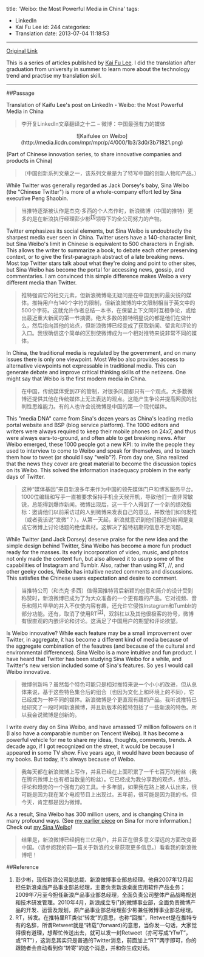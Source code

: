 title: 'Weibo: the Most Powerful Media in China'
tags:
  - LinkedIn
  - Kai Fu Lee
id: 244
categories:
  - Translation
date: 2013-07-04 11:18:53
---
[Original Link](https://www.linkedin.com/today/post/article/20121025152902-416648-weibo-the-most-powerful-media-in-china)

This is a series of articles published by [Kai Fu Lee](https://www.linkedin.com/profile/view?id=416648&authType=name&authToken=GZNe&ref=CONTENT&goback=%2Empd2_*1_*1_*1_*1_*1_*1_20121002150727*5416648*5the*5chinese*5user*5is*5more*5like*5you*5than*5you*5think&trk=mp-ph-pn). I did the translation after graduation from university in summer to learn more about the technology trend and practise my translation skill.

---
##Passage

Translation of Kaifu Lee's post on LinkedIn - Weibo: the Most Powerful Media in China
>李开复LinkedIn文章翻译之十二 – 微博：中国最强有力的媒体

<center>![Kaifulee on Weibo](http://media.licdn.com/mpr/mpr/p/4/000/1b3/3d0/3b71821.png)</center>

(Part of Chinese innovation series, to share innovative companies and products in China)
>（中国创新系列文章之一，该系列文章是为了特写中国的创新人物和产品。）

While Twitter was generally regarded as Jack Dorsey's baby, Sina Weibo (the "Chinese Twitter") is more of a whole-company effort led by Sina executive Peng Shaobin.
>当推特逐渐被认作是杰克·多西的个人杰作时，新浪微博（中国的推特）更多的是在新浪执行经理彭少彬<sup>[[1]](#Reference)</sup>领导下的全公司努力的产物。

Twitter emphasizes its social elements, but Sina Weibo is undoubtedly the sharpest media ever seen in China. Twitter users have a 140-character limit, but Sina Weibo's limit in Chinese is equivalent to 500 characters in English. This allows the writer to summarize a book, to debate each other preserving context, or to give the first-paragraph abstract of a late breaking news. Most top Twitter stars talk about what they're doing and point to other sites, but Sina Weibo has become the portal for accessing news, gossip, and commentaries. I am convinced this simple difference makes Weibo a very different media than Twitter.
>推特强调它的社交元素，但新浪微博毫无疑问是在中国见到的最尖锐的媒体。推特用户有140个字符的限制，但新浪微博的中文限制相当于英文中的500个字符。这就允许作者总结一本书，在保留上下文同时互相争论，或给出最近重大新闻的第一节摘要。绝大多数的推特明星说的都是他们在做什么，然后指向其他的站点，但新浪微博已经变成了获取新闻、留言和评论的入口。我很确信这个简单的区别使微博成为一个相对推特来说非常不同的媒体。

In China, the traditional media is regulated by the government, and on many issues there is only one viewpoint. Most Weibo also provides access to alternative viewpoints not expressable in traditional media. This can generate debate and improve critical thinking skills of the netizens. One might say that Weibo is the first modern media in China.
>在中国，传统媒体受到ZF的管制，对很多问题都只有一个观点。大多数微博还提供其他在传统媒体上无法表达的观点。这能产生争论并提高网民的批判性思维能力。有的人也许会说微博是中国的第一个现代媒体。

This "media DNA" came from Sina's dozen years as China's leading media portal website and BSP (blog service platform). The 1000 editors and writers were always required to keep their mobile phones on 24x7, and thus were always ears-to-ground, and often able to get breaking news. After Weibo emerged, these 1000 people got a new KPI: to invite the people they used to interview to come to Weibo and speak for themselves, and to teach them how to tweet (or should I say "weib"?). From day one, Sina realized that the news they cover are great material to become the discussion topics on its Weibo. This solved the information inadequacy problem in the early days of Twitter.
>这种“媒体基因”来自新浪多年来作为中国的领先媒体门户和博客服务平台。1000位编辑和写手一直被要求保持手机全天候开机，导致他们一直非常敏锐，总能得到爆炸新闻。微博出现后，这一千个人得到了一个新的绩效指标：邀请他们以前采访过的人到微博来发表自己的意见，并教他们如何发推（或者我该说“发微”？）。从第一天起，新浪就意识到他们报道的新闻是变成它微博上讨论话题的绝佳素材。这解决了推特初期的信息不足问题。

While Twitter (and Jack Dorsey) deserve praise for the new idea and the simple design behind Twitter, Sina Weibo has become a more fun product ready for the masses. Its early incorporation of video, music, and photos not only made the content fun, but also allowed it to usurp some of the capabilities of Instagram and Tumblr. Also, rather than using RT, //, and other geeky codes, Weibo has intuitive nested comments and discussions. This satisfies the Chinese users expectation and desire to comment.
>当推特公司（和杰克·多西）值得因推特背后新颖的创意和简介的设计受到称赞时，新浪微博已成为了为大众准备的一个更有趣的产品。它对视频、音乐和照片早早的并入不仅使内容有趣，还允许它侵蚀Instagram和Tumblr的部分功能。还有，取消了使用RT<sup>[[2]](#Reference)</sup>，双斜杠以及其他很极客的符号，微博有很直观的内嵌评论和讨论。这满足了中国用户的期望和评论欲望。

Is Weibo innovative? While each feature may be a small improvement over Twitter, in aggregate, it has become a different kind of media because of the aggregate combination of the feautres (and because of the cultural and environmental differences). Sina Weibo is a more intuitive and fun product. I have heard that Twitter has been studying Sina Weibo for a while, and Twitter's new version included some of Sina's features. So yes I would call Weibo innovative.
>微博创新吗？虽然每个特色可能只是相对推特来说一个小小的改进，但从总体来说，基于这些特色集合后的组合（也因为文化上和环境上的不同），它已经成为一种不同的媒体。新浪微博是个更直观有趣的产品。我听说推特已经研究了一段时间新浪微博，并且新版本的推特包括了一些新浪的特色。所以我会说微博是创新的。

I write every day on Sina Weibo, and have amassed 17 million followers on it (I also have a comparable number on Tencent Weibo). It has become a powerful vehicle for me to share my ideas, thoughts, comments, trends. A decade ago, if I got recognized on the street, it would be because I appeared in some TV show. Five years ago, it would have been because of my books. But today, it's always because of Weibo.
>我每天都在新浪微博上写作，并且已经在上面积累了一千七百万的粉丝（我在腾讯微博上也有相当数量的粉丝）。它已经成为我分享我的观点，想法，评论和趋势的一个强有力的工具。十多年前，如果我在路上被人认出来，很可能是因为我在某个电视节目上出现过。五年前，很可能是因为我的书。但今天，肯定都是因为微博。

As a result, Sina Weibo has 300 million users, and is changing China in many profound ways. (See [my earlier piece](http://www.linkedin.com/today/post/article/20121002122222-416648-why-weibo-technology-will-change-china) on Sina for more information.) Check out [my Sina Weibo](http://weibo.com/1197161814/profile?topnav=1&amp;wvr=5)!
>结果是，新浪微博已经拥有三亿用户，并且正在很多意义深远的方面改变着中国。（请参阅我的前一篇关于新浪的文章获取更多信息。）看看我的新浪微博吧！

##Reference
1.  彭少彬，现任新浪公司副总裁、新浪微博事业部总经理。他自2007年12月起担任新浪桌面产品事业部总经理，主要负责新浪桌面应用软件产品业务；2009年7月至今担任新浪产品事业部总经理，全面负责公司整体产品战略规划和技术研发管理。2010年4月，新浪成立专门的微博事业部，全面负责微博产品的开发、运营及规划，原产品事业部总经理彭少彬兼任微博事业部总经理。
2.  RT，转发。在推特里RT类似“转发”的意思，也称“回推”，Retweet是在推特专有的名辞，所谓Retweet就是“转载”(forward)的意思，当你发一句话，大家觉得很有道理，想帮忙传送出去，就可以发一封Retweet（亦可写成“rTwT”，或“RT”），这消息其实只是普通的Twitter消息，前面加上“RT”两字即可，你的跟随者会自动看到你“转寄”的这个消息，并和你生成对话。
